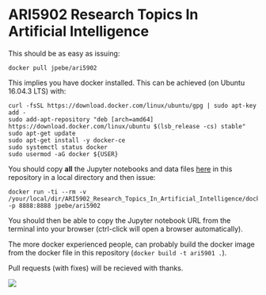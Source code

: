 # ARI5902 Research Topics In Artificial Intelligence

This should be as easy as issuing:

```
docker pull jpebe/ari5902
```

This implies you have docker installed.  This can be achieved (on Ubuntu 16.04.3 LTS) with:

```
curl -fsSL https://download.docker.com/linux/ubuntu/gpg | sudo apt-key add -
sudo add-apt-repository "deb [arch=amd64] https://download.docker.com/linux/ubuntu $(lsb_release -cs) stable"
sudo apt-get update
sudo apt-get install -y docker-ce
sudo systemctl status docker
sudo usermod -aG docker ${USER}
```

You should copy **all** the Jupyter notebooks and data files [here](https://github.com/jp-uom/ARI5902_Research_Topics_In_Artificial_Intelligence/tree/master/jupyter) in this repository in a local directory and then issue:

```
docker run -ti --rm -v /your/local/dir/ARI5902_Research_Topics_In_Artificial_Intelligence/docker/jupyter:/notebooks -p 8888:8888 jpebe/ari5902
```

You should then be able to copy the Jupyter notebook URL from the terminal into your browser (ctrl-click will open a browser automatically).

The more docker experienced people, can probably build the docker image from the docker file in this repository (```docker build -t ari5901 .```).

Pull requests (with fixes) will be recieved with thanks.

![](https://github.com/drmenguin/learnd/blob/master/jp.gif)
